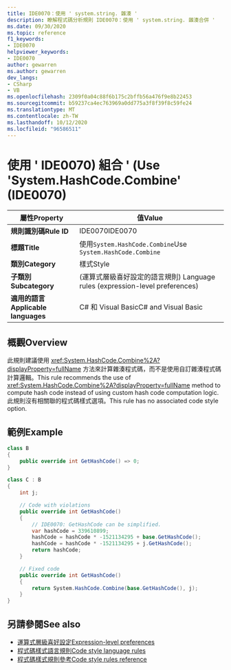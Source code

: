 ```yaml
---
title: IDE0070：使用 ' system.string. 雜湊 '
description: 瞭解程式碼分析規則 IDE0070：使用 ' system.string. 雜湊合併 '
ms.date: 09/30/2020
ms.topic: reference
f1_keywords:
- IDE0070
helpviewer_keywords:
- IDE0070
author: gewarren
ms.author: gewarren
dev_langs:
- CSharp
- VB
ms.openlocfilehash: 2309f0a04c88f6b175c2bffb56a476f9e8b22453
ms.sourcegitcommit: b59237ca4ec763969a0dd775a3f8f39f8c59fe24
ms.translationtype: MT
ms.contentlocale: zh-TW
ms.lasthandoff: 10/12/2020
ms.locfileid: "96586511"
---
```

# <a name="use-systemhashcodecombine-ide0070"></a><span data-ttu-id="a7b31-103">使用 ' IDE0070) 組合 ' (</span><span class="sxs-lookup"><span data-stu-id="a7b31-103">Use 'System.HashCode.Combine' (IDE0070)</span></span>

|<span data-ttu-id="a7b31-104">屬性</span><span class="sxs-lookup"><span data-stu-id="a7b31-104">Property</span></span>|<span data-ttu-id="a7b31-105">值</span><span class="sxs-lookup"><span data-stu-id="a7b31-105">Value</span></span>|
|-|-|
| <span data-ttu-id="a7b31-106">**規則識別碼**</span><span class="sxs-lookup"><span data-stu-id="a7b31-106">**Rule ID**</span></span> | <span data-ttu-id="a7b31-107">IDE0070</span><span class="sxs-lookup"><span data-stu-id="a7b31-107">IDE0070</span></span> |
| <span data-ttu-id="a7b31-108">**標題**</span><span class="sxs-lookup"><span data-stu-id="a7b31-108">**Title**</span></span> | <span data-ttu-id="a7b31-109">使用`System.HashCode.Combine`</span><span class="sxs-lookup"><span data-stu-id="a7b31-109">Use `System.HashCode.Combine`</span></span> |
| <span data-ttu-id="a7b31-110">**類別**</span><span class="sxs-lookup"><span data-stu-id="a7b31-110">**Category**</span></span> | <span data-ttu-id="a7b31-111">樣式</span><span class="sxs-lookup"><span data-stu-id="a7b31-111">Style</span></span> |
| <span data-ttu-id="a7b31-112">**子類別**</span><span class="sxs-lookup"><span data-stu-id="a7b31-112">**Subcategory**</span></span> | <span data-ttu-id="a7b31-113"> (運算式層級喜好設定的語言規則) </span><span class="sxs-lookup"><span data-stu-id="a7b31-113">Language rules (expression-level preferences)</span></span> |
| <span data-ttu-id="a7b31-114">**適用的語言**</span><span class="sxs-lookup"><span data-stu-id="a7b31-114">**Applicable languages**</span></span> | <span data-ttu-id="a7b31-115">C# 和 Visual Basic</span><span class="sxs-lookup"><span data-stu-id="a7b31-115">C# and Visual Basic</span></span> |

## <a name="overview"></a><span data-ttu-id="a7b31-116">概觀</span><span class="sxs-lookup"><span data-stu-id="a7b31-116">Overview</span></span>

<span data-ttu-id="a7b31-117">此規則建議使用 <xref:System.HashCode.Combine%2A?displayProperty=fullName> 方法來計算雜湊程式碼，而不是使用自訂雜湊程式碼計算邏輯。</span><span class="sxs-lookup"><span data-stu-id="a7b31-117">This rule recommends the use of <xref:System.HashCode.Combine%2A?displayProperty=fullName> method to compute hash code instead of using custom hash code computation logic.</span></span> <span data-ttu-id="a7b31-118">此規則沒有相關聯的程式碼樣式選項。</span><span class="sxs-lookup"><span data-stu-id="a7b31-118">This rule has no associated code style option.</span></span>

## <a name="example"></a><span data-ttu-id="a7b31-119">範例</span><span class="sxs-lookup"><span data-stu-id="a7b31-119">Example</span></span>

```csharp
class B
{
    public override int GetHashCode() => 0;
}

class C : B
{
    int j;

    // Code with violations
    public override int GetHashCode()
    {
        // IDE0070: GetHashCode can be simplified.
        var hashCode = 339610899;
        hashCode = hashCode * -1521134295 + base.GetHashCode();
        hashCode = hashCode * -1521134295 + j.GetHashCode();
        return hashCode;
    }

    // Fixed code
    public override int GetHashCode()
    {
        return System.HashCode.Combine(base.GetHashCode(), j);
    }
}
```

## <a name="see-also"></a><span data-ttu-id="a7b31-120">另請參閱</span><span class="sxs-lookup"><span data-stu-id="a7b31-120">See also</span></span>

- [<span data-ttu-id="a7b31-121">運算式層級喜好設定</span><span class="sxs-lookup"><span data-stu-id="a7b31-121">Expression-level preferences</span></span>](expression-level-preferences.md)
- [<span data-ttu-id="a7b31-122">程式碼樣式語言規則</span><span class="sxs-lookup"><span data-stu-id="a7b31-122">Code style language rules</span></span>](language-rules.md)
- [<span data-ttu-id="a7b31-123">程式碼樣式規則參考</span><span class="sxs-lookup"><span data-stu-id="a7b31-123">Code style rules reference</span></span>](index.md)
